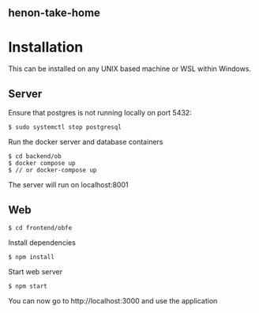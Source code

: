 ## henon-take-home

# Installation
This can be installed on any UNIX based machine or WSL within Windows.
## Server

Ensure that postgres is not running locally on port 5432:
```
$ sudo systemctl stop postgresql
```
Run the docker server and database containers
```
$ cd backend/ob
$ docker compose up
$ // or docker-compose up
```
The server will run on localhost:8001

## Web
```
$ cd frontend/obfe
```
Install dependencies
```
$ npm install
```
Start web server
```
$ npm start
```
You can now go to http://localhost:3000 and use the application


